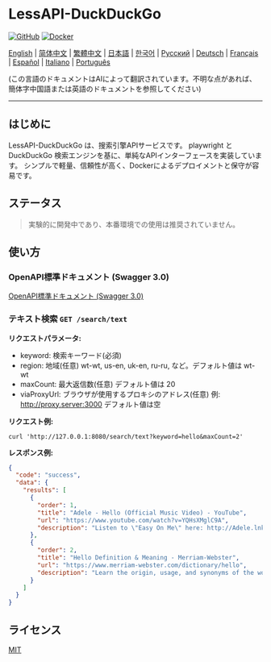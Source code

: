 # LessAPI-DuckDuckGo

[![GitHub](https://img.shields.io/github/license/lessapi-dev/lessapi-duckduckgo?style=for-the-badge)](https://github.com/lessapi-dev/lessapi-duckduckgo)
[![Docker](https://img.shields.io/docker/pulls/lessapi/lessapi-duckduckgo?style=for-the-badge)](https://hub.docker.com/r/lessapi-dev/lessapi-duckduckgo)

[English](./../../README.md) |
[简体中文](./../zhs/README.md) |
[繁體中文](./../zht/README.md) |
[日本語](./../ja/README.md) |
[한국어](./../ko/README.md) |
[Русский](./../ru/README.md) |
[Deutsch](./../de/README.md) |
[Français](./../fr/README.md) |
[Español](./../es/README.md) |
[Italiano](./../it/README.md) |
[Português](./../pt/README.md)

(この言語のドキュメントはAIによって翻訳されています。不明な点があれば、簡体字中国語または英語のドキュメントを参照してください)

---

## はじめに

LessAPI-DuckDuckGo は、搜索引擎APIサービスです。
playwright と DuckDuckGo 検索エンジンを基に、単純なAPIインターフェースを実装しています。
シンプルで軽量、信頼性が高く、Dockerによるデプロイメントと保守が容易です。

## ステータス

> 実験的に開発中であり、本番環境での使用は推奨されていません。

## 使い方

### OpenAPI標準ドキュメント (Swagger 3.0)

[OpenAPI標準ドキュメント (Swagger 3.0)](./../../lessapi-duckduckgo.openapi.json)

### テキスト検索 `GET /search/text`

**リクエストパラメータ:**

- keyword: 検索キーワード(必須)
- region: 地域(任意)  wt-wt, us-en, uk-en, ru-ru, など。デフォルト値は wt-wt
- maxCount: 最大返信数(任意)  デフォルト値は 20
- viaProxyUrl: ブラウザが使用するプロキシのアドレス(任意)  例: http://proxy.server:3000  デフォルト値は空

**リクエスト例:**

```shell
curl 'http://127.0.0.1:8080/search/text?keyword=hello&maxCount=2'
```

**レスポンス例:**

```json
{
  "code": "success",
  "data": {
    "results": [
      {
        "order": 1,
        "title": "Adele - Hello (Official Music Video) - YouTube",
        "url": "https://www.youtube.com/watch?v=YQHsXMglC9A",
        "description": "Listen to \"Easy On Me\" here: http://Adele.lnk.to/EOMPre-order Adele's new album \"30\" before its release on November 19: https://www.adele.comShop the \"Adele..."
      },
      {
        "order": 2,
        "title": "Hello Definition & Meaning - Merriam-Webster",
        "url": "https://www.merriam-webster.com/dictionary/hello",
        "description": "Learn the origin, usage, and synonyms of the word hello, an expression or gesture of greeting. See examples of hello in sentences and related words from the dictionary."
      }
    ]
  }
}
```

## ライセンス

[MIT](./../../LICENSE)
